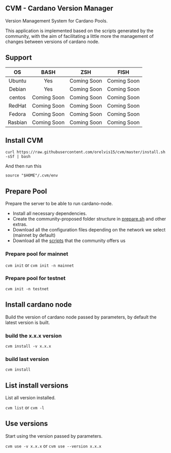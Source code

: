 ## CVM - Cardano Version Manager

Version Management System for Cardano Pools.

This application is implemented based on the scripts generated by the community, with the aim of facilitating a little more the management of changes between versions of cardano node.

## Support

|   OS    | BASH |     ZSH     | FISH |
|:-------:|:----:|:-----------:|:----:|
| Ubuntu  | Yes  | Coming Soon |Coming Soon|
| Debian  | Yes  | Coming Soon |Coming Soon|
| centos  | Coming Soon  | Coming Soon |Coming Soon|
| RedHat  | Coming Soon  | Coming Soon |Coming Soon|
| Fedora  | Coming Soon  | Coming Soon |Coming Soon|
| Rasbian | Coming Soon  | Coming Soon |Coming Soon|

## Install CVM

```
curl https://raw.githubusercontent.com/orelvis15/cvm/master/install.sh -sSf | bash
```

And then run this

```
source "$HOME"/.cvm/env
```
## Prepare Pool

Prepare the server to be able to run cardano-node.

* Install all necessary dependencies.
* Create the community-proposed folder structure in [prepare.sh](https://github.com/cardano-community/guild-operators/blob/alpha/scripts/cnode-helper-scripts/prereqs.sh#L427) and other extras.
* Download all the configuration files depending on the network we select (mainnet by default)
* Download all the [scripts](https://github.com/cardano-community/guild-operators/tree/alpha/scripts/cnode-helper-scripts) that the community offers us

### Prepare pool for mainnet

`cvm init`
or
`cvm init -n mainnet`

### Prepare pool for testnet

`cvm init -n testnet`

## Install cardano node

Build the version of cardano node passed by parameters, by default the latest version is built.

### build the x.x.x version

`
cvm install -v x.x.x
`

### build last version

`
cvm install
`

## List install versions

List all version installed.

`
cvm list
`
or
`
cvm -l
`

## Use versions

Start using the version passed by parameters.

`
cvm use -v x.x.x
`
or
`
cvm use --version x.x.x
`